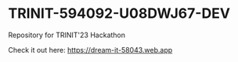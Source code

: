 # TRINIT-594092-U08DWJ67-DEV
Repository for TRINIT'23 Hackathon

Check it out here: https://dream-it-58043.web.app

